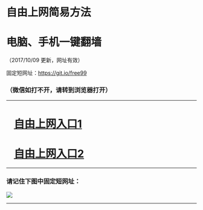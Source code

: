 ﻿# 自由上网简易方法

# 电脑、手机一键翻墙

（2017/10/09 更新，网址有效）

固定短网址：https://git.io/free99

### （微信如打不开，请转到浏览器打开）


***





# &nbsp;&nbsp; <a href="http://ft3004326107.fwq-tz-1001.info/fwqtz01.html?t=100900117476 " target="_blank">自由上网入口1</a>
# &nbsp;&nbsp; <a href="http://ft2787430141.fwq-tz-1002.info/fwqtz02.html?t=100900132503 " target="_blank">自由上网入口2</a>
***

### 请记住下图中固定短网址：

<img src="https://s3-us-west-2.amazonaws.com/fwq-1001/yjfq-20170905okok.png" /> 


***

